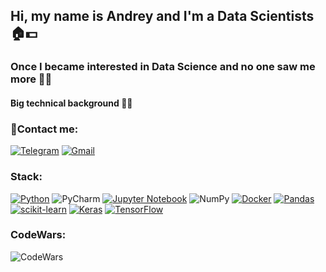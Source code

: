 ## Hi, my name is Andrey and I'm a Data Scientists   :house::dollar:

### Once I became interested in Data Science and no one saw me more :man_scientist:

#### Big technical background :man_scientist:



### 🔭Contact me:

[![Telegram](https://img.shields.io/badge/Telegram-2CA5E0?style=for-the-badge&logo=telegram&logoColor=white)](https://t.me/parshenkovav)
[![Gmail](https://img.shields.io/badge/Gmail-D14836?style=for-the-badge&logo=gmail&logoColor=white)](https://www.parshenkov707@gmail.com)


### Stack:
[![Python](https://img.shields.io/badge/python-3670A0?style=for-the-badge&logo=python&logoColor=ffdd54)](https://python.org)
![PyCharm](https://img.shields.io/badge/pycharm-143?style=for-the-badge&logo=pycharm&logoColor=black&color=black&labelColor=green)
[![Jupyter Notebook](https://img.shields.io/badge/jupyter-%23FA0F00.svg?style=for-the-badge&logo=jupyter&logoColor=white)](https://jupyter.org)
![NumPy](https://img.shields.io/badge/numpy-%23013243.svg?style=for-the-badge&logo=numpy&logoColor=white)
[![Docker](https://img.shields.io/badge/docker-%230db7ed.svg?style=for-the-badge&logo=docker&logoColor=white)](https://www.docker.com)
[![Pandas](https://img.shields.io/badge/pandas-%23150458.svg?style=for-the-badge&logo=pandas&logoColor=white)](https://pandas.pydata.org)
[![scikit-learn](https://img.shields.io/badge/scikit--learn-%23F7931E.svg?style=for-the-badge&logo=scikit-learn&logoColor=white)](https://scikit-learn.org/)
[![Keras](https://img.shields.io/badge/Keras-%23D00000.svg?style=for-the-badge&logo=Keras&logoColor=white)](https://keras.io)
[![TensorFlow](https://img.shields.io/badge/TensorFlow-FF6F00?style=for-the-badge&logo=TensorFlow&logoColor=white)](https://www.tensorflow.com)


### CodeWars:

![CodeWars](https://www.codewars.com/users/ParshenkovAndrey/badges/large)


<!--
**Fandrei999/Fandrei999** is a ✨ _special_ ✨ repository because its `README.md` (this file) appears on your GitHub profile.

Here are some ideas to get you started:

- 🔭 I’m currently working on ...
- 🌱 I’m currently learning ...
- 👯 I’m looking to collaborate on ...
- 🤔 I’m looking for help with ...
- 💬 Ask me about ...
- 📫 How to reach me: ...
- 😄 Pronouns: ...
- ⚡ Fun fact: ...
-->
